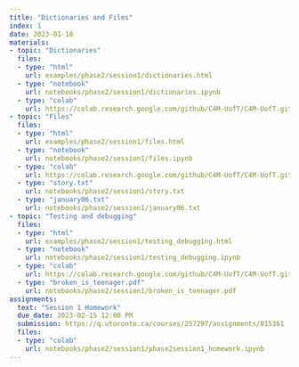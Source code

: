 ```yaml
---
title: "Dictionaries and Files"
index: 1
date: 2023-01-18
materials:
- topic: "Dictionaries"
  files: 
  - type: "html"
    url: examples/phase2/session1/dictionaries.html
  - type: "notebook"
    url: notebooks/phase2/session1/dictionaries.ipynb
  - type: "colab"
    url: https://colab.research.google.com/github/C4M-UofT/C4M-UofT.github.io/blob/master/notebooks/phase2/session1/dictionaries.ipynb
- topic: "Files"
  files: 
  - type: "html"
    url: examples/phase2/session1/files.html
  - type: "notebook"
    url: notebooks/phase2/session1/files.ipynb
  - type: "colab"
    url: https://colab.research.google.com/github/C4M-UofT/C4M-UofT.github.io/blob/master/notebooks/phase2/session1/files.ipynb
  - type: "story.txt"
    url: notebooks/phase2/session1/story.txt
  - type: "january06.txt"
    url: notebooks/phase2/session1/january06.txt
- topic: "Testing and debugging"
  files: 
  - type: "html"
    url: examples/phase2/session1/testing_debugging.html
  - type: "notebook"
    url: notebooks/phase2/session1/testing_debugging.ipynb
  - type: "colab"
    url: https://colab.research.google.com/github/C4M-UofT/C4M-UofT.github.io/blob/master/notebooks/phase2/session1/testing_debugging.ipynb
  - type: "broken_is_teenager.pdf"
    url: notebooks/phase2/session1/broken_is_teenager.pdf
assignments:
  text: "Session 1 Homework"
  due_date: 2023-02-15 12:00 PM
  submission: https://q.utoronto.ca/courses/257297/assignments/815361
  files:
  - type: "colab" 
    url: notebooks/phase2/session1/phase2session1_homework.ipynb
---
```

